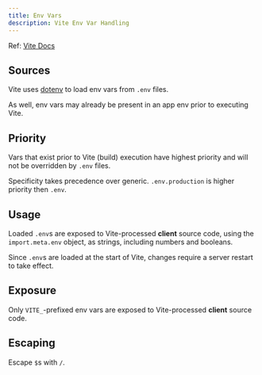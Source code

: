 ```yaml
---
title: Env Vars
description: Vite Env Var Handling
---
```


Ref: [Vite Docs](https://vite.dev/guide/env-and-mode.html)

## Sources

Vite uses [dotenv](https://github.com/motdotla/dotenv) to load env vars from `.env` files.

As well, env vars may already be present in an app env prior to executing Vite.

## Priority

Vars that exist prior to Vite (build) execution have highest priority and will not be overridden by `.env` files.

Specificity takes precedence over generic.  `.env.production` is higher priority then `.env`.

## Usage

Loaded `.env`s are exposed to Vite-processed **client** source code, using the `import.meta.env` object, as strings, including numbers and booleans.

Since `.env`s are loaded at the start of Vite, changes require a server restart to take effect.

## Exposure

Only `VITE_`-prefixed env vars are exposed to Vite-processed **client** source code.

## Escaping

Escape `$`s with `/`.